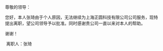 尊敬的领导：

​        您好，本人张琦由于个人原因，无法继续为上海正圆科技有限公司公司服务，现特提出离职，望公司领导予以批准。同时感谢贵公司一直以来对本人的帮助。

 谢谢！

​                                                                                                                                                                     离职人：张琦
​                                                                   
